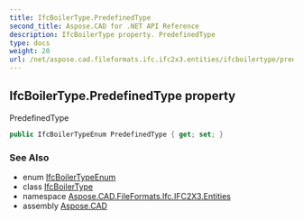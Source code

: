 ```yaml
---
title: IfcBoilerType.PredefinedType
second_title: Aspose.CAD for .NET API Reference
description: IfcBoilerType property. PredefinedType
type: docs
weight: 20
url: /net/aspose.cad.fileformats.ifc.ifc2x3.entities/ifcboilertype/predefinedtype/
---
```

## IfcBoilerType.PredefinedType property

PredefinedType

```csharp
public IfcBoilerTypeEnum PredefinedType { get; set; }
```

### See Also

* enum [IfcBoilerTypeEnum](../../../aspose.cad.fileformats.ifc.ifc2x3.types/ifcboilertypeenum/)
* class [IfcBoilerType](../)
* namespace [Aspose.CAD.FileFormats.Ifc.IFC2X3.Entities](../../ifcboilertype/)
* assembly [Aspose.CAD](../../../)


